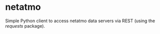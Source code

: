 # netatmo
Simple Python client to access netatmo data servers via REST (using the *requests* package).
